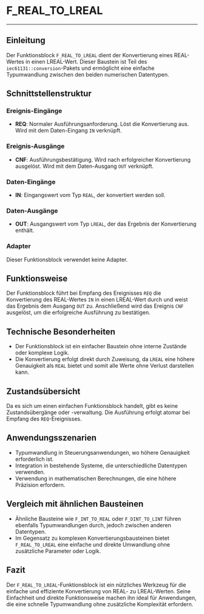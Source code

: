 # F_REAL_TO_LREAL

* * * * * * * * * *
## Einleitung
Der Funktionsblock `F_REAL_TO_LREAL` dient der Konvertierung eines REAL-Wertes in einen LREAL-Wert. Dieser Baustein ist Teil des `iec61131::conversion`-Pakets und ermöglicht eine einfache Typumwandlung zwischen den beiden numerischen Datentypen.

## Schnittstellenstruktur

### **Ereignis-Eingänge**
- **REQ**: Normaler Ausführungsanforderung. Löst die Konvertierung aus. Wird mit dem Daten-Eingang `IN` verknüpft.

### **Ereignis-Ausgänge**
- **CNF**: Ausführungsbestätigung. Wird nach erfolgreicher Konvertierung ausgelöst. Wird mit dem Daten-Ausgang `OUT` verknüpft.

### **Daten-Eingänge**
- **IN**: Eingangswert vom Typ `REAL`, der konvertiert werden soll.

### **Daten-Ausgänge**
- **OUT**: Ausgangswert vom Typ `LREAL`, der das Ergebnis der Konvertierung enthält.

### **Adapter**
Dieser Funktionsblock verwendet keine Adapter.

## Funktionsweise
Der Funktionsblock führt bei Empfang des Ereignisses `REQ` die Konvertierung des REAL-Wertes `IN` in einen LREAL-Wert durch und weist das Ergebnis dem Ausgang `OUT` zu. Anschließend wird das Ereignis `CNF` ausgelöst, um die erfolgreiche Ausführung zu bestätigen.

## Technische Besonderheiten
- Der Funktionsblock ist ein einfacher Baustein ohne interne Zustände oder komplexe Logik.
- Die Konvertierung erfolgt direkt durch Zuweisung, da `LREAL` eine höhere Genauigkeit als `REAL` bietet und somit alle Werte ohne Verlust darstellen kann.

## Zustandsübersicht
Da es sich um einen einfachen Funktionsblock handelt, gibt es keine Zustandsübergänge oder -verwaltung. Die Ausführung erfolgt atomar bei Empfang des `REQ`-Ereignisses.

## Anwendungsszenarien
- Typumwandlung in Steuerungsanwendungen, wo höhere Genauigkeit erforderlich ist.
- Integration in bestehende Systeme, die unterschiedliche Datentypen verwenden.
- Verwendung in mathematischen Berechnungen, die eine höhere Präzision erfordern.

## Vergleich mit ähnlichen Bausteinen
- Ähnliche Bausteine wie `F_INT_TO_REAL` oder `F_DINT_TO_LINT` führen ebenfalls Typumwandlungen durch, jedoch zwischen anderen Datentypen.
- Im Gegensatz zu komplexen Konvertierungsbausteinen bietet `F_REAL_TO_LREAL` eine einfache und direkte Umwandlung ohne zusätzliche Parameter oder Logik.

## Fazit
Der `F_REAL_TO_LREAL`-Funktionsblock ist ein nützliches Werkzeug für die einfache und effiziente Konvertierung von REAL- zu LREAL-Werten. Seine Einfachheit und direkte Funktionsweise machen ihn ideal für Anwendungen, die eine schnelle Typumwandlung ohne zusätzliche Komplexität erfordern.